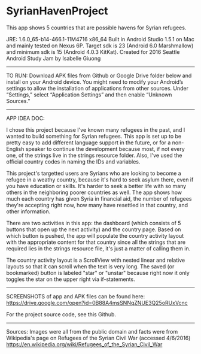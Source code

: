 # SyrianHavenProject
This app shows 5 countries that are possible havens for Syrian refugees.

JRE: 1.6.0_65-b14-466.1-11M4716 x86_64
Built in Android Studio 1.5.1 on Mac and mainly tested on Nexus 6P.
Target sdk is 23 (Android 6.0 Marshmallow) and minimum sdk is 15 (Android 4.0.3 KitKat).
Created for 2016 Seattle Android Study Jam by Isabelle Giuong

-----------------------------------------------------------------------------------------------------------------------

TO RUN:
Download APK files from Github or Google Drive folder below and install on your Android device. You might need to modify your Android’s settings to allow the installation of applications from other sources. Under “Settings,” select “Application Settings” and then enable “Unknown Sources.” 

-----------------------------------------------------------------------------------------------------------------------

APP IDEA DOC:

I chose this project because I've known many refugees in the past, and I wanted to build something for Syrian refugees. This app is set up to be pretty easy to add different language support in the future, or for a non-English speaker to continue the development because most, if not every one, of the strings live in the strings resource folder. Also, I've used the official country codes in naming the IDs and variables. 

This project's targetted users are Syrians who are looking to become a refugee in a weathy country, because it's hard to seek asylum there, even if you have education or skills. It's harder to seek a better life with so many others in the neighboring poorer countries as well. The app shows how much each country has given Syria in financial aid, the number of refugees they're accepting right now, how many have resettled in that country, and other information. 

There are two activities in this app: the dashboard (which consists of 5 buttons that open up the next activity) and the country page. Based on which button is pushed, the app will populate the country activity layout with the appropriate content for that country since all the strings that are required lies in the strings resource file, it's just a matter of calling them in.

The country activity layout is a ScrollView with nested linear and relative layouts so that it can scroll when the text is very long. The saved (or bookmarked) button is labeled "star" or "unstar" because right now it only toggles the star on the upper right via if-statements.

----------------------------------------------------------------------------------------------------------------------
SCREENSHOTS of app and APK files can be found here: https://drive.google.com/open?id=0B88A4msSNNqZNUE3Q25oRUxVcnc

For the project source code, see this Github.

----------------------------------------------------------------------------------------------------------------------


Sources: Images were all from the public domain and facts were from Wikipedia's page on Refugees of the Syrian Civil War (accessed 4/6/2016) https://en.wikipedia.org/wiki/Refugees_of_the_Syrian_Civil_War
